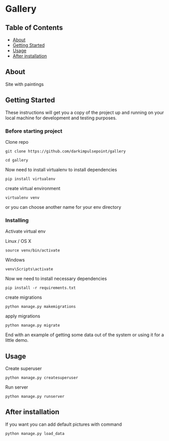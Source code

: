 # Gallery

## Table of Contents

- [About](#about)
- [Getting Started](#getting_started)
- [Usage](#usage)
- [After installation](#post_install)
## About <a name = "about"></a>

Site with paintings

## Getting Started <a name = "getting_started"></a>

These instructions will get you a copy of the project up and running on your local machine for development and testing purposes.

### Before starting project

Clone repo
```
git clone https://github.com/darkimpulsepoint/gallery
```

```
cd gallery
```

Now need to install virtualenv to install dependencies
```
pip install virtualenv 
```

create virtual environment
```
virtualenv venv
```
or you can choose another name for your env directory
### Installing

Activate virtual env

Linux / OS X
```
source venv/bin/activate
```

Windows
```
venv\Scripts\activate
```

Now we need to install necessary dependencies

```
pip install -r requirements.txt
```

create migrations
```
python manage.py makemigrations 
```

apply migrations
```
python manage.py migrate
```


End with an example of getting some data out of the system or using it for a little demo.

## Usage <a name = "usage"></a>

Create superuser

```
python manage.py createsuperuser
```

Run server
```
python manage.py runserver
```

## After installation <a name="post_install"></a>

If you want you can add default pictures with command
```
python manage.py load_data
```
